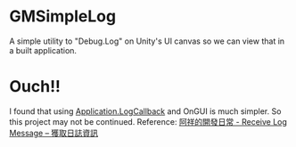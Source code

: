 # GMSimpleLog
A simple utility to "Debug.Log" on Unity's UI canvas so we can view that in a built application.

# Ouch!!
I found that using [Application.LogCallback](https://docs.unity3d.com/ScriptReference/Application.LogCallback.html) and OnGUI is much  simpler. So this project may not be continued. Reference: [阿祥的開發日常 - Receive Log Message – 獲取日誌資訊](https://tedsieblog.wordpress.com/2018/11/15/receive-log-message/)
